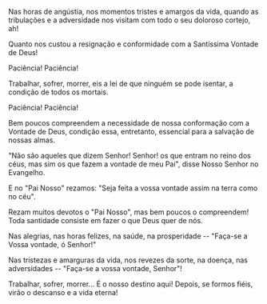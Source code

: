 Nas horas de angústia, nos momentos tristes e amargos da vida, quando as tribulações e a adversidade nos visitam com todo o seu doloroso cortejo, ah!

Quanto nos custou a resignação e conformidade com a Santíssima Vontade de Deus!

Paciência! Paciência!

Trabalhar, sofrer, morrer, eis a lei de que ninguém se pode isentar, a condição de todos os mortais.

Paciência! Paciência!

Bem poucos compreendem a necessidade de nossa conformação com a Vontade de Deus, condição essa, entretanto, essencial para a salvação de nossas almas.

"Não são aqueles que dizem Senhor! Senhor! os que entram no reino dos céus, mas sim os que fazem a vontade de meu Pai", disse Nosso Senhor no Evangelho.

E no "Pai Nosso" rezamos: "Seja feita a vossa vontade assim na terra como no céu".

Rezam muitos devotos o "Pai Nosso", mas bem poucos o compreendem! Toda santidade consiste em fazer o que Deus quer de nós.

Nas alegrias, nas horas felizes, na saúde, na prosperidade -- "Faça-se a Vossa vontade, ó Senhor!"

Nas tristezas e amarguras da vida, nos revezes da sorte, na doença, nas adversidades -- "Faça-se a vossa vontade, Senhor"!

Trabalhar, sofrer, morrer\... É o nosso destino aqui! Depois, se formos fiéis, virão o descanso e a vida eterna!